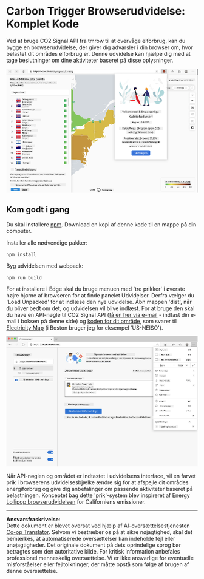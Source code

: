 <!--
CO_OP_TRANSLATOR_METADATA:
{
  "original_hash": "21b364c158c8e4f698de65eeac16c9fe",
  "translation_date": "2025-08-26T22:48:55+00:00",
  "source_file": "5-browser-extension/solution/translation/README.ms.md",
  "language_code": "da"
}
-->
# Carbon Trigger Browserudvidelse: Komplet Kode

Ved at bruge CO2 Signal API fra tmrow til at overvåge elforbrug, kan du bygge en browserudvidelse, der giver dig advarsler i din browser om, hvor belastet dit områdes elforbrug er. Denne udvidelse kan hjælpe dig med at tage beslutninger om dine aktiviteter baseret på disse oplysninger.

![skærmbillede af browserudvidelse](../../../../../translated_images/extension-screenshot.0e7f5bfa110e92e3875e1bc9405edd45a3d2e02963e48900adb91926a62a5807.da.png)

## Kom godt i gang

Du skal installere [npm](https://npmjs.com). Download en kopi af denne kode til en mappe på din computer.

Installer alle nødvendige pakker:

```
npm install
```

Byg udvidelsen med webpack:

```
npm run build
```

For at installere i Edge skal du bruge menuen med 'tre prikker' i øverste højre hjørne af browseren for at finde panelet Udvidelser. Derfra vælger du 'Load Unpacked' for at indlæse den nye udvidelse. Åbn mappen 'dist', når du bliver bedt om det, og udvidelsen vil blive indlæst. For at bruge den skal du have en API-nøgle til CO2 Signal API ([få en her via e-mail](https://www.co2signal.com/) - indtast din e-mail i boksen på denne side) og [koden for dit område](http://api.electricitymap.org/v3/zones), som svarer til [Electricity Map](https://www.electricitymap.org/map) (i Boston bruger jeg for eksempel 'US-NEISO').

![downloader](../../../../../translated_images/install-on-edge.78634f02842c48283726c531998679a6f03a45556b2ee99d8ff231fe41446324.da.png)

Når API-nøglen og området er indtastet i udvidelsens interface, vil en farvet prik i browserens udvidelsesbjælke ændre sig for at afspejle dit områdes energiforbrug og give dig anbefalinger om passende aktiviteter baseret på belastningen. Konceptet bag dette 'prik'-system blev inspireret af [Energy Lollipop browserudvidelsen](https://energylollipop.com/) for Californiens emissioner.

---

**Ansvarsfraskrivelse**:  
Dette dokument er blevet oversat ved hjælp af AI-oversættelsestjenesten [Co-op Translator](https://github.com/Azure/co-op-translator). Selvom vi bestræber os på at sikre nøjagtighed, skal det bemærkes, at automatiserede oversættelser kan indeholde fejl eller unøjagtigheder. Det originale dokument på dets oprindelige sprog bør betragtes som den autoritative kilde. For kritisk information anbefales professionel menneskelig oversættelse. Vi er ikke ansvarlige for eventuelle misforståelser eller fejltolkninger, der måtte opstå som følge af brugen af denne oversættelse.